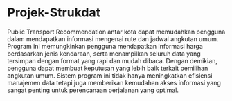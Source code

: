 # Projek-Strukdat
Public Transport Recommendation antar kota dapat memudahkan pengguna dalam mendapatkan informasi mengenai rute dan jadwal angkutan umum. Program ini memungkinkan pengguna mendapatkan informasi harga berdasarkan jenis kendaraan, serta menampilkan seluruh data yang tersimpan dengan format yang rapi dan mudah dibaca. Dengan demikian, pengguna dapat membuat keputusan yang lebih baik terkait pemilihan angkutan umum. Sistem program ini tidak hanya meningkatkan efisiensi manajemen data tetapi juga memberikan kemudahan akses informasi yang sangat penting untuk perencanaan perjalanan yang optimal. 
